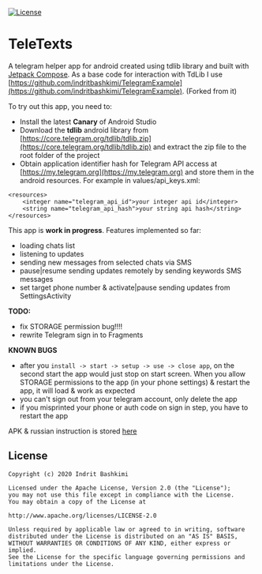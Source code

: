 [![License](https://img.shields.io/badge/license-Apache%202-4EB1BA.svg?style=flat-square)](https://www.apache.org/licenses/LICENSE-2.0.html)

# TeleTexts

A telegram helper app for android created using tdlib library and built with [Jetpack Compose](https://developer.android.com/jetpack/compose).
As a base code for interaction with TdLib I use [https://github.com/indritbashkimi/TelegramExample](https://github.com/indritbashkimi/TelegramExample).  (Forked from it)

To try out this app, you need to: 
* Install the latest **Canary** of Android Studio
* Download the **tdlib** android library from [https://core.telegram.org/tdlib/tdlib.zip](https://core.telegram.org/tdlib/tdlib.zip) and extract the zip file to the root folder of the project
* Obtain application identifier hash for Telegram API access at [https://my.telegram.org](https://my.telegram.org) and store them in the android resources. For example in values/api_keys.xml:
```
<resources>
    <integer name="telegram_api_id">your integer api id</integer>
    <string name="telegram_api_hash">your string api hash</string>
</resources>
```

This app is **work in progress**. Features implemented so far:
- loading chats list 
- listening to updates
- sending new messages from selected chats via SMS
- pause|resume sending updates remotely by sending keywords SMS messages
- set target phone number & activate|pause sending updates from SettingsActivity

**TODO:**
- fix STORAGE permission bug!!!!
- rewrite Telegram sign in to Fragments


**KNOWN BUGS**
- after you `install -> start -> setup -> use -> close app`, on the second start the app would just stop on start screen. When you allow STORAGE permissions to the app (in your phone  settings) & restart the app, it will load & work as expected
- you can't sign out from your telegram account, only delete the app
- if you misprinted your phone or auth code on sign in step, you have to restart the app

APK & russian instruction is stored [here](https://yadi.sk/d/mXerws5pZSem3w?w=1)


## License
    Copyright (c) 2020 Indrit Bashkimi

    Licensed under the Apache License, Version 2.0 (the "License");
    you may not use this file except in compliance with the License.
    You may obtain a copy of the License at

    http://www.apache.org/licenses/LICENSE-2.0

    Unless required by applicable law or agreed to in writing, software
    distributed under the License is distributed on an "AS IS" BASIS,
    WITHOUT WARRANTIES OR CONDITIONS OF ANY KIND, either express or implied.
    See the License for the specific language governing permissions and
    limitations under the License.
